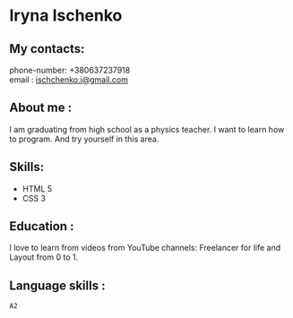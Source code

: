 # Iryna Ischenko

## My contacts:

phone-number: +380637237918 </br>
email : ischchenko.i@gmail.com

## About me :

I am graduating from high school as a physics teacher. I want to learn how to program. And try yourself in this area.

## Skills:

- HTML 5
- CSS 3

## Education :

I love to learn from videos from YouTube channels: Freelancer for life and Layout from 0 to 1.

## Language skills :

    А2
